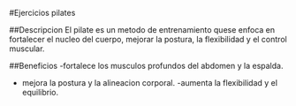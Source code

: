 #Ejercicios pilates

##Descripcion
El pilate es un metodo de entrenamiento quese enfoca en fortalecer el nucleo del cuerpo, mejorar la postura, la flexibilidad y el control muscular.

##Beneficios
-fortalece los musculos profundos del abdomen y la espalda.
- mejora la postura y la alineacion corporal.
-aumenta la flexibilidad y el equilibrio.
